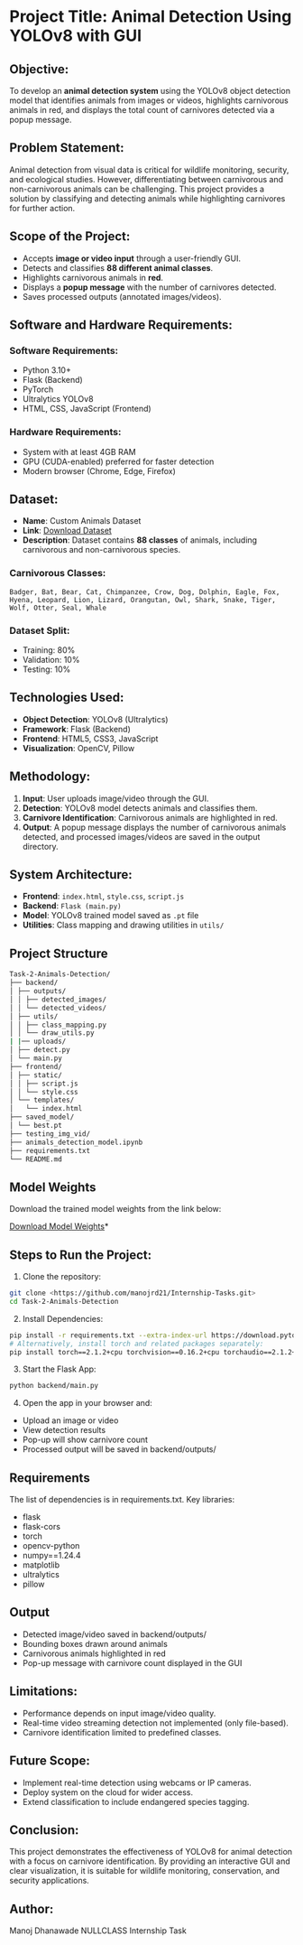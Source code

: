 # Project Title: Animal Detection Using YOLOv8 with GUI

## Objective:
To develop an **animal detection system** using the YOLOv8 object detection model that identifies animals from images or videos, highlights carnivorous animals in red, and displays the total count of carnivores detected via a popup message.

## Problem Statement:
Animal detection from visual data is critical for wildlife monitoring, security, and ecological studies. However, differentiating between carnivorous and non-carnivorous animals can be challenging. This project provides a solution by classifying and detecting animals while highlighting carnivores for further action.

## Scope of the Project:
- Accepts **image or video input** through a user-friendly GUI.
- Detects and classifies **88 different animal classes**.
- Highlights carnivorous animals in **red**.
- Displays a **popup message** with the number of carnivores detected.
- Saves processed outputs (annotated images/videos).

## Software and Hardware Requirements:

### Software Requirements:
- Python 3.10+
- Flask (Backend)
- PyTorch
- Ultralytics YOLOv8
- HTML, CSS, JavaScript (Frontend)

### Hardware Requirements:
- System with at least 4GB RAM
- GPU (CUDA-enabled) preferred for faster detection
- Modern browser (Chrome, Edge, Firefox)

## Dataset:
- **Name**: Custom Animals Dataset  
- **Link**: [Download Dataset](https://drive.google.com/drive/folders/15_akUUHFpXZwkoUDk05qD2-mCI56espN?usp=sharing)  
- **Description**: Dataset contains **88 classes** of animals, including carnivorous and non-carnivorous species.  

### Carnivorous Classes:
`Badger, Bat, Bear, Cat, Chimpanzee, Crow, Dog, Dolphin, Eagle, Fox, Hyena, Leopard, Lion, Lizard, Orangutan, Owl, Shark, Snake, Tiger, Wolf, Otter, Seal, Whale`

### Dataset Split:
- Training: 80%  
- Validation: 10%  
- Testing: 10%  

## Technologies Used:
- **Object Detection**: YOLOv8 (Ultralytics)
- **Framework**: Flask (Backend)
- **Frontend**: HTML5, CSS3, JavaScript
- **Visualization**: OpenCV, Pillow

## Methodology:
1. **Input**: User uploads image/video through the GUI.
2. **Detection**: YOLOv8 model detects animals and classifies them.
3. **Carnivore Identification**: Carnivorous animals are highlighted in red.
4. **Output**: A popup message displays the number of carnivorous animals detected, and processed images/videos are saved in the output directory.

## System Architecture:
- **Frontend**: `index.html`, `style.css`, `script.js`
- **Backend**: `Flask (main.py)`
- **Model**: YOLOv8 trained model saved as `.pt` file
- **Utilities**: Class mapping and drawing utilities in `utils/`

## Project Structure
```bash
Task-2-Animals-Detection/
├── backend/
│ ├── outputs/
│ │ ├── detected_images/
│ │ └── detected_videos/
│ ├── utils/
│ │ ├── class_mapping.py
│ │ └── draw_utils.py
| |── uploads/
│ ├── detect.py
│ └── main.py
├── frontend/
│ ├── static/
│ │ ├── script.js
│ │ └── style.css
│ └── templates/
│   └── index.html
├── saved_model/
│ └── best.pt
├── testing_img_vid/
├── animals_detection_model.ipynb
├── requirements.txt
└── README.md
```

## Model Weights
Download the trained model weights from the link below:

[Download Model Weights](https://drive.google.com/drive/folders/1TzgZEYzX5DvkjVtlM4JgWA6DmR6SeOAl?usp=sharing)*

## Steps to Run the Project:

1. Clone the repository:
```bash
git clone <https://github.com/manojrd21/Internship-Tasks.git>
cd Task-2-Animals-Detection
```

2. Install Dependencies:
```bash
pip install -r requirements.txt --extra-index-url https://download.pytorch.org/whl/cpu
# Alternatively, install torch and related packages separately:
pip install torch==2.1.2+cpu torchvision==0.16.2+cpu torchaudio==2.1.2+cpu --index-url https://download.pytorch.org/whl/cpu
```

3. Start the Flask App:
```bash
python backend/main.py
```
4. Open the app in your browser and:
- Upload an image or video
- View detection results
- Pop-up will show carnivore count
- Processed output will be saved in backend/outputs/

## Requirements
The list of dependencies is in requirements.txt. Key libraries:
- flask
- flask-cors
- torch
- opencv-python
- numpy==1.24.4
- matplotlib
- ultralytics
- pillow

## Output
- Detected image/video saved in backend/outputs/
- Bounding boxes drawn around animals
- Carnivorous animals highlighted in red
- Pop-up message with carnivore count displayed in the GUI

## Limitations:
- Performance depends on input image/video quality.
- Real-time video streaming detection not implemented (only file-based).
- Carnivore identification limited to predefined classes.

## Future Scope:
- Implement real-time detection using webcams or IP cameras.
- Deploy system on the cloud for wider access.
- Extend classification to include endangered species tagging.

## Conclusion:
This project demonstrates the effectiveness of YOLOv8 for animal detection with a focus on carnivore identification. By providing an interactive GUI and clear visualization, it is suitable for wildlife monitoring, conservation, and security applications.

## Author:
Manoj Dhanawade
NULLCLASS Internship Task
